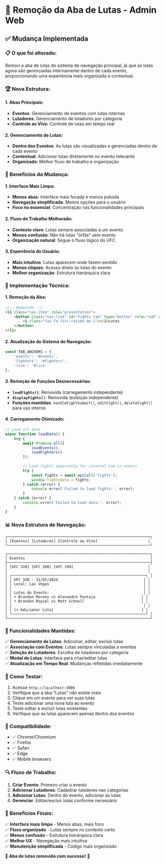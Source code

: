 # 🥊 Remoção da Aba de Lutas - Admin Web

## ✅ **Mudança Implementada**

### **📋 O que foi alterado:**

Removi a aba de lutas do sistema de navegação principal, já que as lutas agora são gerenciadas internamente dentro de cada evento, proporcionando uma experiência mais organizada e contextual.

### **🏆 Nova Estrutura:**

#### **1. Abas Principais:**
- **Eventos**: Gerenciamento de eventos com lutas internas
- **Lutadores**: Gerenciamento de lutadores por categoria
- **Controle ao Vivo**: Controle de lutas em tempo real

#### **2. Gerenciamento de Lutas:**
- **Dentro dos Eventos**: As lutas são visualizadas e gerenciadas dentro de cada evento
- **Contextual**: Adicionar lutas diretamente no evento relevante
- **Organizado**: Melhor fluxo de trabalho e organização

### **🎯 Benefícios da Mudança:**

#### **1. Interface Mais Limpa:**
- **Menos abas**: Interface mais focada e menos poluída
- **Navegação simplificada**: Menos opções para o usuário
- **Foco no essencial**: Concentração nas funcionalidades principais

#### **2. Fluxo de Trabalho Melhorado:**
- **Contexto claro**: Lutas sempre associadas a um evento
- **Menos confusão**: Não há lutas "órfãs" sem evento
- **Organização natural**: Segue o fluxo lógico do UFC

#### **3. Experiência do Usuário:**
- **Mais intuitivo**: Lutas aparecem onde fazem sentido
- **Menos cliques**: Acesso direto às lutas do evento
- **Melhor organização**: Estrutura hierárquica clara

### **🔧 Implementação Técnica:**

#### **1. Remoção da Aba:**
```html
<!-- Removido -->
<li class="nav-item" role="presentation">
    <button class="nav-link" id="fights-tab" type="button" role="tab" aria-controls="fights" aria-selected="false">
        <i class="fas fa-fist-raised me-2"></i>Lutas
    </button>
</li>
```

#### **2. Atualização do Sistema de Navegação:**
```javascript
const TAB_ANCHORS = {
    'events': '#events',
    'fighters': '#fighters', 
    'live': '#live'
};
```

#### **3. Remoção de Funções Desnecessárias:**
- **`loadFights()`**: Removida (carregamento independente)
- **`displayFights()`**: Removida (exibição independente)
- **Funções mantidas**: `handleFightSubmit()`, `editFight()`, `deleteFight()` para uso interno

#### **4. Carregamento Otimizado:**
```javascript
// Load all data
async function loadData() {
    try {
        await Promise.all([
            loadEvents(),
            loadFighters()
        ]);
        
        // Load fights separately for internal use in events
        try {
            const fights = await apiCall('fights');
            window.fightsData = fights;
        } catch (error) {
            console.error('Failed to load fights:', error);
        }
    } catch (error) {
        console.error('Failed to load data:', error);
    }
}
```

### **📊 Nova Estrutura de Navegação:**

```
┌─────────────────────────────────────────────────────────────────┐
│ [Eventos] [Lutadores] [Controle ao Vivo]                       │
└─────────────────────────────────────────────────────────────────┘

┌─────────────────────────────────────────────────────────────────┐
│ Eventos                                                         │
├─────────────────────────────────────────────────────────────────┤
│ [UFC 320] [UFC 200] [UFC 199]                                  │
│                                                                │
│ ┌─────────────────────────────────────────────────────────────┐ │
│ │ UFC 320 - 31/07/2024                                       │ │
│ │ Local: Las Vegas                                           │ │
│ │                                                            │ │
│ │ Lutas do Evento:                                           │ │
│ │ • Brandon Moreno vs Alexandre Pantoja                     │ │
│ │ • Brandon Royval vs Matt Schnell                          │ │
│ │                                                            │ │
│ │ [+ Adicionar Luta]                                        │ │
│ └─────────────────────────────────────────────────────────────┘ │
└─────────────────────────────────────────────────────────────────┘
```

### **🎯 Funcionalidades Mantidas:**

✅ **Gerenciamento de Lutas**: Adicionar, editar, excluir lutas  
✅ **Associação com Eventos**: Lutas sempre vinculadas a eventos  
✅ **Seleção de Lutadores**: Escolha de lutadores por categoria  
✅ **Modal de Lutas**: Interface para criar/editar lutas  
✅ **Atualização em Tempo Real**: Mudanças refletidas imediatamente  

### **🧪 Como Testar:**

1. Acesse `http://localhost:3000`
2. Verifique que a aba "Lutas" não existe mais
3. Clique em um evento para ver suas lutas
4. Teste adicionar uma nova luta ao evento
5. Teste editar e excluir lutas existentes
6. Verifique que as lutas aparecem apenas dentro dos eventos

### **📱 Compatibilidade:**

- ✅ Chrome/Chromium
- ✅ Firefox
- ✅ Safari
- ✅ Edge
- ✅ Mobile browsers

### **🔍 Fluxo de Trabalho:**

1. **Criar Evento**: Primeiro criar o evento
2. **Adicionar Lutadores**: Cadastrar lutadores nas categorias
3. **Adicionar Lutas**: Dentro do evento, adicionar as lutas
4. **Gerenciar**: Editar/excluir lutas conforme necessário

### **🎉 Benefícios Finais:**

✅ **Interface mais limpa** - Menos abas, mais foco  
✅ **Fluxo organizado** - Lutas sempre no contexto certo  
✅ **Menos confusão** - Estrutura hierárquica clara  
✅ **Melhor UX** - Navegação mais intuitiva  
✅ **Manutenção simplificada** - Código mais organizado  

**🎉 Aba de lutas removida com sucesso!** 🥊 